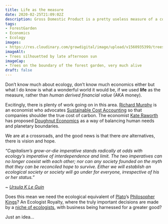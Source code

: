 ```yaml
---
title: Life as the measure
date: 2020-02-25T21:09:02Z
description: Gross Domestic Product is a pretty useless measure of a country’s prosperity, it’s time to factor in the true cost of economic activity by using life as the measure
tags: 
- ForestGarden
- Economics
- Ecology
images: 
- https://res.cloudinary.com/growdigital/image/upload/v1560935399/trees-3A1D93F5.jpg
imageAlt:
- Trees silhouetted by late afternoon sun
imageCap:
- Trees on the boundary of the forest garden, very much alive
draft: false
---
```


Don’t know much about ecology, don’t know much economics either but what I do know is what a wonderful world it would be, if we used **life** as the measure, rather than _human derived financial value_ (AKA money). 

Excitingly, there is plenty of work going on in this area. [Richard Murphy](https://www.taxresearch.org.uk/Blog/) is an economist who advocates [Sustainable Cost Accounting](http://www.corporateaccountabilitynet.work/projects/sustainable-cost-accounting-the-essential-guides/) so that companies shoulder the true cost of carbon. The economist [Kate Raworth](https://www.kateraworth.com) has proposed [Doughnut Economics](https://en.wikipedia.org/wiki/Doughnut_(economic_model)) as a way of balancing human needs and planetary boundaries.

We are at a crossroads, and the good news is that there _are_ alternatives, there is vision and hope.

_“Capitalism’s grow-or-die imperative stands radically at odds with ecology’s imperative of interdependence and limit. The two imperatives can no longer coexist with each other; nor can any society founded on the myth that they can be reconciled hope to survive. Either we will establish an ecological society or society will go under for everyone, irrespective of his or her status.”_

~ [_Ursula K Le Guin_](https://en.wikipedia.org/wiki/Ursula_K._Le_Guin)

Does this mean we need the ecological equivalent of [Plato](https://en.wikipedia.org/wiki/Plato)’s [Philosopher Kings](https://en.wikipedia.org/wiki/Philosopher_king)? An Ecologist Royalty, where the truly important decisions are made by a [niche of ecologists](https://twitter.com/razzprotein/status/195161541149073408), with business being harnessed for a greater good?

Just an idea…
